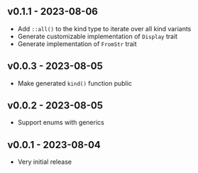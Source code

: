 ## v0.1.1 - 2023-08-06
* Add `::all()` to the kind type to iterate over all kind variants
* Generate customizable implementation of `Display` trait
* Generate implementation of `FromStr` trait

## v0.0.3 - 2023-08-05
* Make generated `kind()` function public

## v0.0.2 - 2023-08-05
* Support enums with generics

## v0.0.1 - 2023-08-04
* Very initial release
